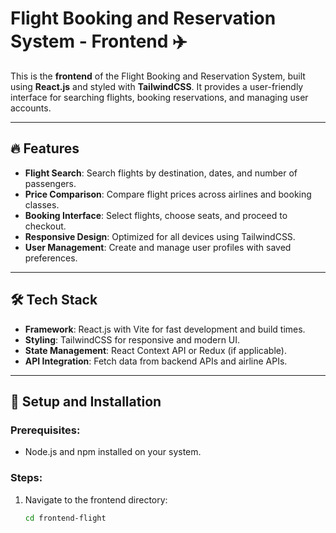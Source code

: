 # Flight Booking and Reservation System - Frontend ✈️

This is the **frontend** of the Flight Booking and Reservation System, built using **React.js** and styled with **TailwindCSS**. It provides a user-friendly interface for searching flights, booking reservations, and managing user accounts.

---

## 🔥 Features

- **Flight Search**: Search flights by destination, dates, and number of passengers.
- **Price Comparison**: Compare flight prices across airlines and booking classes.
- **Booking Interface**: Select flights, choose seats, and proceed to checkout.
- **Responsive Design**: Optimized for all devices using TailwindCSS.
- **User Management**: Create and manage user profiles with saved preferences.

---

## 🛠️ Tech Stack

- **Framework**: React.js with Vite for fast development and build times.
- **Styling**: TailwindCSS for responsive and modern UI.
- **State Management**: React Context API or Redux (if applicable).
- **API Integration**: Fetch data from backend APIs and airline APIs.

---

## 🚀 Setup and Installation

### Prerequisites:
- Node.js and npm installed on your system.

### Steps:
1. Navigate to the frontend directory:
   ```bash
   cd frontend-flight
